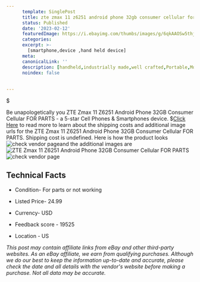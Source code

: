 ```yaml
---
      template: SinglePost
      title: zte zmax 11 z6251 android phone 32gb consumer cellular for parts
      status: Published
      date: '2023-02-12'
      featuredImage: https://i.ebayimg.com/thumbs/images/g/6qkAAOSw5thj5-Wm/s-l225.jpg
      categories: 
      excerpt: >-
        [smartphone,device ,hand held device]
      meta:
      canonicalLink: ''
      description: [handheld,industrially made,well crafted,Portable,Mobile,Compact,Convenient,Lightweight,Maneuverable,Man-portable,Miniature,Carriable,Hand-held,Light,Holdable,Transportable,Mobile device,Pocket-sized,On-the-go,Wireless,Cordless,Compact size,Convenient size, smartphone,device ,hand held device]
      noindex: false
      
        
---
```

$

Be unapologetically you ZTE Zmax 11 Z6251 Android Phone 32GB Consumer Cellular  FOR PARTS - a 5-star Cell Phones & Smartphones device.
$[Click Here](https://www.ebay.com/itm/275681503401?hash=item402fe5e8a9%3Ag%3A6qkAAOSw5thj5-Wm&mkevt=1&mkcid=1&mkrid=711-53200-19255-0&campid=%253CePNCampaignId%253E&customid=%253CreferenceId%253E&toolid=10049) to read more to learn about the shipping costs and additional image urls for the ZTE Zmax 11 Z6251 Android Phone 32GB Consumer Cellular  FOR PARTS. Shipping cost is undefined. Here is how the product looks ![check vendor page](https://i.ebayimg.com/thumbs/images/g/6qkAAOSw5thj5-Wm/s-l225.jpg)and the additional images are![ZTE Zmax 11 Z6251 Android Phone 32GB Consumer Cellular  FOR PARTS](https://i.ebayimg.com/images/g/6qkAAOSw5thj5-Wm/s-l1600.jpg)![check vendor page](https://origin-galleryplus.ebayimg.com/ws/web/275681503401_2_0_1/225x225.jpg,https://origin-galleryplus.ebayimg.com/ws/web/275681503401_3_0_1/225x225.jpg,https://origin-galleryplus.ebayimg.com/ws/web/275681503401_4_0_1/225x225.jpg,https://origin-galleryplus.ebayimg.com/ws/web/275681503401_5_0_1/225x225.jpg,https://origin-galleryplus.ebayimg.com/ws/web/275681503401_6_0_1/225x225.jpg,https://origin-galleryplus.ebayimg.com/ws/web/275681503401_7_0_1/225x225.jpg,https://origin-galleryplus.ebayimg.com/ws/web/275681503401_8_0_1/225x225.jpg,https://origin-galleryplus.ebayimg.com/ws/web/275681503401_9_0_1/225x225.jpg,https://origin-galleryplus.ebayimg.com/ws/web/275681503401_10_0_1/225x225.jpg,https://origin-galleryplus.ebayimg.com/ws/web/275681503401_11_0_1/225x225.jpg,https://origin-galleryplus.ebayimg.com/ws/web/275681503401_12_0_1/225x225.jpg,https://origin-galleryplus.ebayimg.com/ws/web/275681503401_13_0_1/225x225.jpg,https://origin-galleryplus.ebayimg.com/ws/web/275681503401_14_0_1/225x225.jpg)



 ## Technical Facts 



     
      

 - Condition- For parts or not working 


      

 - Listed Price- 24.99 


      

 - Currency- USD 


      

 - Feedback score - 19525 


      

 - Location - US 


      
      

 *_This post may contain affiliate links from eBay and other third-party websites. As an eBay affiliate, we earn from qualifying purchases. Although we do our best to keep the information up-to-date and accurate, please check the date and all details with the vendor's website before making a purchase. Not all data may be accurate._*






